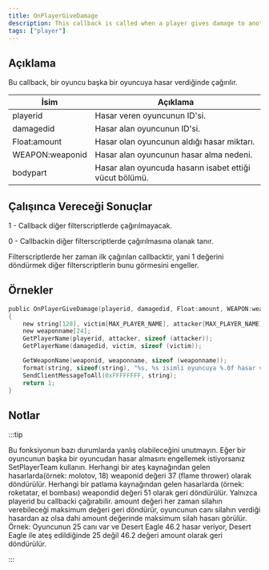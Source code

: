 ```yaml
---
title: OnPlayerGiveDamage
description: This callback is called when a player gives damage to another player.
tags: ["player"]
---
```


## Açıklama

Bu callback, bir oyuncu başka bir oyuncuya hasar verdiğinde çağırılır.

| İsim            | Açıklama                                                |
|-----------------|---------------------------------------------------------|
| playerid        | Hasar veren oyuncunun ID'si.                            |
| damagedid       | Hasar alan oyuncunun ID'si.                             |
| Float:amount    | Hasar olan oyuncunun aldığı hasar miktarı.              |
| WEAPON:weaponid | Hasar alan oyuncunun hasar alma nedeni.                 |
| bodypart        | Hasar alan oyuncuda hasarın isabet ettiği vücut bölümü. |

## Çalışınca Vereceği Sonuçlar

1 - Callback diğer filterscriptlerde çağırılmayacak.

0 - Callbackin diğer filterscriptlerde çağırılmasına olanak tanır.

Filterscriptlerde her zaman ilk çağırılan callbacktir, yani 1 değerini döndürmek diğer filterscriptlerin bunu görmesini engeller.

## Örnekler

```c
public OnPlayerGiveDamage(playerid, damagedid, Float:amount, WEAPON:weaponid, bodypart)
{
    new string[128], victim[MAX_PLAYER_NAME], attacker[MAX_PLAYER_NAME];
    new weaponname[24];
    GetPlayerName(playerid, attacker, sizeof (attacker));
    GetPlayerName(damagedid, victim, sizeof (victim));

    GetWeaponName(weaponid, weaponname, sizeof (weaponname));
    format(string, sizeof(string), "%s, %s isimli oyuncuya %.0f hasar verdi, silah: %s, vücut bölümü: %d", attacker, victim, amount, weaponname, bodypart);
    SendClientMessageToAll(0xFFFFFFFF, string);
    return 1;
}
```

## Notlar

:::tip

Bu fonksiyonun bazı durumlarda yanlış olabileceğini unutmayın. Eğer bir oyuncunun başka bir oyuncudan hasar almasını engellemek istiyorsanız SetPlayerTeam kullanın. Herhangi bir ateş kaynağından gelen hasarlarda(örnek: molotov, 18) weaponid değeri 37 (flame thrower) olarak döndürülür. Herhangi bir patlama kaynağından gelen hasarlarda (örnek: roketatar, el bombası) weapondid değeri 51 olarak geri döndürülür. Yalnızca playerid bu callbacki çağırabilir. amount değeri her zaman silahın verebileceği maksimum değeri geri döndürür, oyuncunun canı silahın verdiği hasardan az olsa dahi amount değerinde maksimum silah hasarı görülür. Örnek: Oyuncunun 25 canı var ve Desert Eagle 46.2 hasar veriyor, Desert Eagle ile ateş edildiğinde 25 değil 46.2 değeri amount olarak geri döndürülür.

:::
